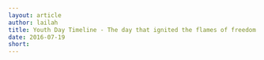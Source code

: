 ```yaml
---
layout: article
author: lailah
title: Youth Day Timeline - The day that ignited the flames of freedom
date: 2016-07-19
short:
---
```


<script type="text/javascript" src="https://static.code4sa.org/youthday/youthday.js"></script>